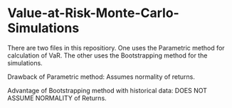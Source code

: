 # Value-at-Risk-Monte-Carlo-Simulations

There are two files in this repositiory. One uses the Parametric method for calculation of VaR. The other uses the Bootstrapping method for the simulations.

Drawback of Parametric method: Assumes normality of returns.

Advantage of Bootstrapping method with historical data: DOES NOT ASSUME NORMALITY of Returns.
